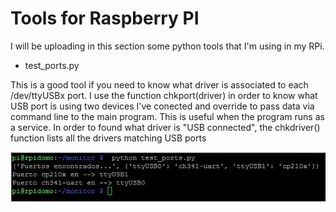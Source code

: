 # Tools for Raspberry PI

I will be uploading in this section some python tools that I'm using in my RPi.

* test_ports.py

This is a good tool if you need to know what driver is associated to each /dev/ttyUSBx port.
I use the function chkport(driver) in order to know what USB port is using two devices I've conected
and override to pass data via command line to the main program. This is useful when the program runs as a service.
In order to found what driver is "USB connected", the chkdriver() function lists all the drivers matching USB ports

![alt text](https://raw.githubusercontent.com/janusHL/pvcontrol/master/tools/test_ports.JPG)

